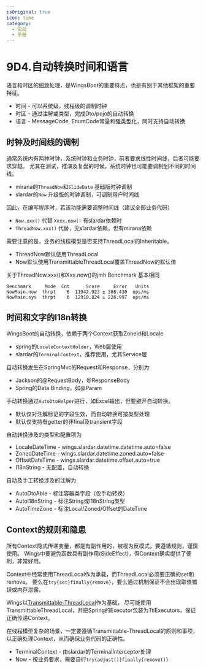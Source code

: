 ```yaml
---
isOriginal: true
icon: time
category:
  - 实战
  - 手册
---
```


# 9D4.自动转换时间和语言

语言和时区的细致处理，是WingsBoot的重要特点，也是有别于其他框架的重要特征。

* 时间 - 可以系统级，线程级的调制时钟
* 时区 - 通过注解或类型，完成Dto/pojo的自动转换
* 语言 - MessageCode, EnumCode常量和强类型化，同时支持自动转换

## 时钟及时间线的调制

通常系统内有两种时钟，系统时钟和业务时钟，前者要求线性时间线，后者可能要求穿越。
尤其在测试，推演及复盘的时候，系统时钟也可能要调制到不同的时间线。

* mirana的`ThreadNow`和`SlideDate` 基础版时钟调制
* slardar的`Now` 升级版的时钟调制，可调制用户时间线

因此，在编写程序时，若该功能需要调整时间线（建议全部业务代码）

* `Now.xxx()` 代替 `Xxxx.now()` 有slardar依赖时
* `ThreadNow.xxx()` 代替，无slardar依赖，但有mirana依赖

需要注意的是，业务的线程模型是否支持ThreadLocal的Inheritable。

* ThreadNow默认使用ThreadLocal
* Now默认使用TransmittableThreadLocal覆盖ThreadNow的默认值

关于ThreadNow.xxx()和Xxx.now()的jmh Benchmark 基本相同

```text
Benchmark     Mode  Cnt      Score     Error   Units
NowMain.now  thrpt    6  11942.923 ± 368.430  ops/ms
NowMain.sys  thrpt    6  12910.824 ± 226.997  ops/ms
```

## 时间和文字的I18n转换

WingsBoot的自动转换，依赖于两个Context获取ZoneId和Locale

* spring的`LocaleContextHolder`，Web层使用
* slardar的`TerminalContext`，推荐使用，尤其Service层

自动转换发生在SpringMvc的Request和Response，分别为

* Jackson的@RequestBody，@ResponseBody
* Spring的Data Binding，如@Param

手动转换通过`AutoDtoHelper`进行，如Excel输出，但要避开自动转换。

* 默认仅对注解标记的字段生效，而自动转换可按类型处理
* 默认仅支持有getter的非final及transient字段

自动转换涉及的类型和配置项为

* LocaleDateTime - wings.slardar.datetime.datetime.auto=false
* ZonedDateTime - wings.slardar.datetime.zoned.auto=false
* OffsetDateTime - wings.slardar.datetime.offset.auto=true
* I18nString - 无配置，自动转换

自动及手工转换涉及的注解为

* AutoDtoAble - 标注容器类字段（仅手动转换）
* AutoI18nString - 标注String或I18nString类型
* AutoTimeZone - 标注Local/Zoned/Offset的DateTime

## Context的规则和隐患

所有Context隐式传递变量，都是有副作用的，被视为反模式，要遵循规则，谨慎使用。
Wings中要避免函数具有副作用(SideEffect)，但Context确实提供了便利，非常好用。

Context中经常使用ThreadLocal作为承载，而ThreadLocal必须要正确的set和remove。
要么在`try{set}finally{remove}`，要么通过机制保证不会出现取值错误或内存泄露。

Wings以[Transmittable-ThreadLocal](https://github.com/alibaba/transmittable-thread-local)作为基础，
尽可能使用TransmittableThreadLocal，并把Spring的Executor包装为TtlExecutors，保证正确传递Context。

在线程模型复杂的场景，一定要遵循Transmittable-ThreadLocal的原则和事项，
以正确处理Context，从而确保业务代码的正确性。

* TerminalContext - 由slardar的TerminalInterceptor处理
* Now - 按业务要求，需要自行`try{adjust()}finally{remove()}`
